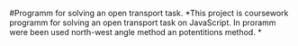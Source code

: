 #Programm for solving an open transport task.
*This project is coursework programm for solving an open transport task on JavaScript.
In proramm were been used north-west angle method an potentitions method. *